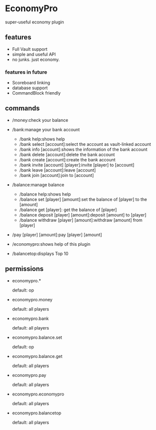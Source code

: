 # EconomyPro
super-useful economy plugin
## features
- Full Vault support
- simple and useful API
- no junks. just economy.
### features in future
- Scoreboard linking
- database support
- CommandBlock friendly
## commands
- /money:check your balance
- /bank:manage your bank account

    - /bank help:shows help
    - /bank select [account]:select the account as vault-linked account
    - /bank info [account]:shows the information of the bank account
    - /bank delete [account]:delete the bank account
    - /bank create [account]:create the bank account
    - /bank invite [account] [player]:invite [player] to [account]
    - /bank leave [account]:leave [account]
    - /bank join [account]:join to [account]
- /balance:manage balance
  
    - /balance help:shows help
    - /balance set [player] [amount]:set the balance of [player] to the [amount]
    - /balance get [player]: get the balance of [player]
    - /balance deposit [player] [amount]:deposit [amount] to [player]
    - /balance withdraw [player] [amount]:withdraw [amount] from [player]
- /pay [player] [amount]:pay [player] [amount]
- /economypro:shows help of this plugin
- /balancetop:displays Top 10
## permissions
- economypro.*

    default: op
- economypro.money
    
    default: all players
- economypro.bank
    
    default: all players
- economypro.balance.set
    
    default: op
- economypro.balance.get
    
    default: all players
- economypro.pay
    
    default: all players
- economypro.economypro
    
    default: all players
- economypro.balancetop
    
    default: all players
